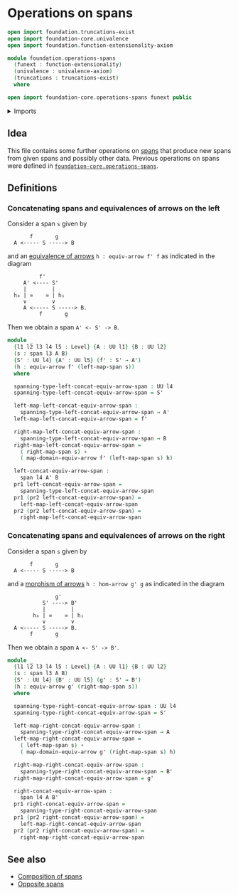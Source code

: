 # Operations on spans

```agda
open import foundation.truncations-exist
open import foundation-core.univalence
open import foundation.function-extensionality-axiom

module foundation.operations-spans
  (funext : function-extensionality)
  (univalence : univalence-axiom)
  (truncations : truncations-exist)
  where

open import foundation-core.operations-spans funext public
```

<details><summary>Imports</summary>

```agda
open import foundation.dependent-pair-types
open import foundation.equivalences-arrows funext univalence truncations
open import foundation.morphisms-arrows funext
open import foundation.spans
open import foundation.universe-levels

open import foundation-core.function-types
```

</details>

## Idea

This file contains some further operations on [spans](foundation.spans.md) that
produce new spans from given spans and possibly other data. Previous operations
on spans were defined in
[`foundation-core.operations-spans`](foundation-core.operations-spans.md).

## Definitions

### Concatenating spans and equivalences of arrows on the left

Consider a span `s` given by

```text
       f       g
  A <----- S -----> B
```

and an [equivalence of arrows](foundation.equivalences-arrows.md)
`h : equiv-arrow f' f` as indicated in the diagram

```text
          f'
     A' <---- S'
     |        |
  h₀ | ≃    ≃ | h₁
     ∨        ∨
     A <----- S -----> B.
          f       g
```

Then we obtain a span `A' <- S' -> B`.

```agda
module _
  {l1 l2 l3 l4 l5 : Level} {A : UU l1} {B : UU l2}
  (s : span l3 A B)
  {S' : UU l4} {A' : UU l5} (f' : S' → A')
  (h : equiv-arrow f' (left-map-span s))
  where

  spanning-type-left-concat-equiv-arrow-span : UU l4
  spanning-type-left-concat-equiv-arrow-span = S'

  left-map-left-concat-equiv-arrow-span :
    spanning-type-left-concat-equiv-arrow-span → A'
  left-map-left-concat-equiv-arrow-span = f'

  right-map-left-concat-equiv-arrow-span :
    spanning-type-left-concat-equiv-arrow-span → B
  right-map-left-concat-equiv-arrow-span =
    ( right-map-span s) ∘
    ( map-domain-equiv-arrow f' (left-map-span s) h)

  left-concat-equiv-arrow-span :
    span l4 A' B
  pr1 left-concat-equiv-arrow-span =
    spanning-type-left-concat-equiv-arrow-span
  pr1 (pr2 left-concat-equiv-arrow-span) =
    left-map-left-concat-equiv-arrow-span
  pr2 (pr2 left-concat-equiv-arrow-span) =
    right-map-left-concat-equiv-arrow-span
```

### Concatenating spans and equivalences of arrows on the right

Consider a span `s` given by

```text
       f       g
  A <----- S -----> B
```

and a [morphism of arrows](foundation.morphisms-arrows.md) `h : hom-arrow g' g`
as indicated in the diagram

```text
               g'
           S' ----> B'
           |        |
        h₀ | ≃    ≃ | h₁
           ∨        ∨
  A <----- S -----> B.
       f       g
```

Then we obtain a span `A <- S' -> B'`.

```agda
module _
  {l1 l2 l3 l4 l5 : Level} {A : UU l1} {B : UU l2}
  (s : span l3 A B)
  {S' : UU l4} {B' : UU l5} (g' : S' → B')
  (h : equiv-arrow g' (right-map-span s))
  where

  spanning-type-right-concat-equiv-arrow-span : UU l4
  spanning-type-right-concat-equiv-arrow-span = S'

  left-map-right-concat-equiv-arrow-span :
    spanning-type-right-concat-equiv-arrow-span → A
  left-map-right-concat-equiv-arrow-span =
    ( left-map-span s) ∘
    ( map-domain-equiv-arrow g' (right-map-span s) h)

  right-map-right-concat-equiv-arrow-span :
    spanning-type-right-concat-equiv-arrow-span → B'
  right-map-right-concat-equiv-arrow-span = g'

  right-concat-equiv-arrow-span :
    span l4 A B'
  pr1 right-concat-equiv-arrow-span =
    spanning-type-right-concat-equiv-arrow-span
  pr1 (pr2 right-concat-equiv-arrow-span) =
    left-map-right-concat-equiv-arrow-span
  pr2 (pr2 right-concat-equiv-arrow-span) =
    right-map-right-concat-equiv-arrow-span
```

## See also

- [Composition of spans](foundation.composition-spans.md)
- [Opposite spans](foundation.opposite-spans.md)
